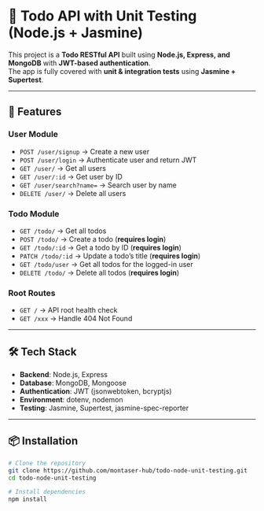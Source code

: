 # 📝 Todo API with Unit Testing (Node.js + Jasmine)

This project is a **Todo RESTful API** built using **Node.js, Express, and MongoDB** with **JWT-based authentication**.  
The app is fully covered with **unit & integration tests** using **Jasmine + Supertest**.

---

## 🚀 Features

### User Module
- `POST /user/signup` → Create a new user  
- `POST /user/login` → Authenticate user and return JWT  
- `GET /user/` → Get all users  
- `GET /user/:id` → Get user by ID  
- `GET /user/search?name=` → Search user by name  
- `DELETE /user/` → Delete all users  

### Todo Module
- `GET /todo/` → Get all todos  
- `POST /todo/` → Create a todo (**requires login**)  
- `GET /todo/:id` → Get a todo by ID (**requires login**)  
- `PATCH /todo/:id` → Update a todo’s title (**requires login**)  
- `GET /todo/user` → Get all todos for the logged-in user  
- `DELETE /todo/` → Delete all todos (**requires login**)  

### Root Routes
- `GET /` → API root health check  
- `GET /xxx` → Handle 404 Not Found  

---

## 🛠️ Tech Stack

- **Backend**: Node.js, Express  
- **Database**: MongoDB, Mongoose  
- **Authentication**: JWT (jsonwebtoken, bcryptjs)  
- **Environment**: dotenv, nodemon  
- **Testing**: Jasmine, Supertest, jasmine-spec-reporter  

---

## 📦 Installation

```bash
# Clone the repository
git clone https://github.com/montaser-hub/todo-node-unit-testing.git
cd todo-node-unit-testing

# Install dependencies
npm install
